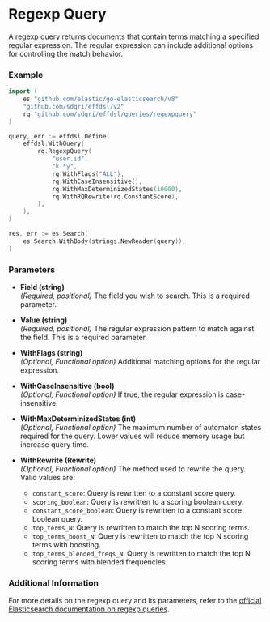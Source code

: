 # Regexp Query

A regexp query returns documents that contain terms matching a specified regular expression. The regular expression can include additional options for controlling the match behavior.

### Example

```go
import (
	es "github.com/elastic/go-elasticsearch/v8"
	"github.com/sdqri/effdsl/v2"
	rq "github.com/sdqri/effdsl/queries/regexpquery"
)

query, err := effdsl.Define(
    effdsl.WithQuery(
        rq.RegexpQuery(
            "user.id",
            "k.*y",
            rq.WithFlags("ALL"),
            rq.WithCaseInsensitive(),
            rq.WithMaxDeterminizedStates(10000),
            rq.WithRQRewrite(rq.ConstantScore),
        ),
    ),
)

res, err := es.Search(
    es.Search.WithBody(strings.NewReader(query)),
)
```

### Parameters

*   **Field (string)**  
    _(Required, positional)_ The field you wish to search. This is a required parameter.

*   **Value (string)**  
    _(Required, positional)_ The regular expression pattern to match against the field. This is a required parameter.

*   **WithFlags (string)**  
    _(Optional, Functional option)_ Additional matching options for the regular expression.

*   **WithCaseInsensitive (bool)**  
    _(Optional, Functional option)_ If true, the regular expression is case-insensitive.

*   **WithMaxDeterminizedStates (int)**  
    _(Optional, Functional option)_ The maximum number of automaton states required for the query. Lower values will reduce memory usage but increase query time.

*   **WithRewrite (Rewrite)**  
    _(Optional, Functional option)_ The method used to rewrite the query. Valid values are:
    *   `constant_score`: Query is rewritten to a constant score query.
    *   `scoring_boolean`: Query is rewritten to a scoring boolean query.
    *   `constant_score_boolean`: Query is rewritten to a constant score boolean query.
    *   `top_terms_N`: Query is rewritten to match the top N scoring terms.
    *   `top_terms_boost_N`: Query is rewritten to match the top N scoring terms with boosting.
    *   `top_terms_blended_freqs_N`: Query is rewritten to match the top N scoring terms with blended frequencies.

### Additional Information

For more details on the regexp query and its parameters, refer to the [official Elasticsearch documentation on regexp queries](https://www.elastic.co/guide/en/elasticsearch/reference/current/query-dsl-regexp-query.html).

